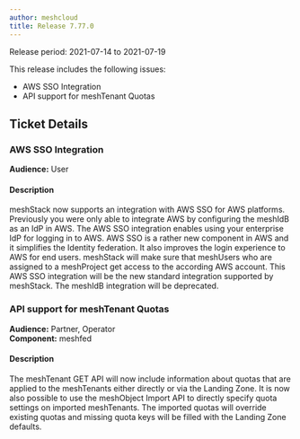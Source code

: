 ```yaml
---
author: meshcloud
title: Release 7.77.0
---
```


Release period: 2021-07-14 to 2021-07-19

This release includes the following issues:
* AWS SSO Integration
* API support for meshTenant Quotas
<!--truncate-->

## Ticket Details
### AWS SSO Integration
**Audience:** User<br>

#### Description
meshStack now supports an integration with AWS SSO for AWS platforms. Previously you were only able to integrate
AWS by configuring the meshIdB as an IdP in AWS. The AWS SSO integration enables using your enterprise IdP for logging
in to AWS. AWS SSO is a rather new component in AWS and it simplifies the Identity federation. It also improves the login
experience to AWS for end users. meshStack will make sure that meshUsers who are assigned to a meshProject get access
to the according AWS account. This AWS SSO integration will be the new standard integration supported by meshStack.
The meshIdB integration will be deprecated.

### API support for meshTenant Quotas
**Audience:** Partner, Operator<br>**Component:** meshfed


#### Description
The meshTenant GET API will now include information about quotas that are applied to the meshTenants
either directly or via the Landing Zone. It is now also possible to use the meshObject Import API to
directly specify quota settings on imported meshTenants. The imported quotas will override existing quotas
and missing quota keys will be filled with the Landing Zone defaults.

